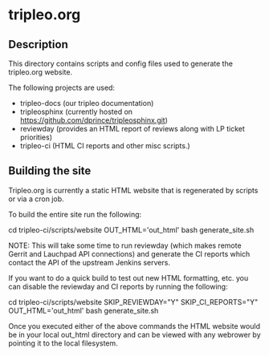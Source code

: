 tripleo.org
===========

Description
-----------

This directory contains scripts and config files used to generate the
tripleo.org website.

The following projects are used:

* tripleo-docs (our tripleo documentation)
* tripleosphinx (currently hosted on https://github.com/dprince/tripleosphinx.git)
* reviewday (provides an HTML report of reviews along with LP ticket priorities)
* tripleo-ci (HTML CI reports and other misc scripts.)

Building the site
-----------------

Tripleo.org is currently a static HTML website that is regenerated by scripts
or via a cron job.

To build the entire site run the following:

  cd tripleo-ci/scripts/website
  OUT\_HTML='out\_html' bash generate\_site.sh

NOTE: This will take some time to run reviewday (which makes remote Gerrit
and Lauchpad API connections) and generate the CI reports which contact
the API of the upstream Jenkins servers.

If you want to do a quick build to test out new HTML formatting, etc. you
can disable the reviewday and CI reports by running the following:  

  cd tripleo-ci/scripts/website
  SKIP\_REVIEWDAY="Y" SKIP\_CI\_REPORTS="Y" OUT\_HTML='out\_html' bash generate\_site.sh

Once you executed either of the above commands the HTML website would be
in your local out\_html directory and can be viewed with any webrower
by pointing it to the local filesystem.
